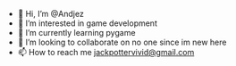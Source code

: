 - 👋 Hi, I’m @Andjez
- 👀 I’m interested in game development
- 🌱 I’m currently learning pygame
- 💞️ I’m looking to collaborate on no one since im new here
- 📫 How to reach me jackpottervivid@gmail.com

<!---
Andjez/Andjez is a ✨ special ✨ repository because its `README.md` (this file) appears on your GitHub profile.
You can click the Preview link to take a look at your changes.
--->
